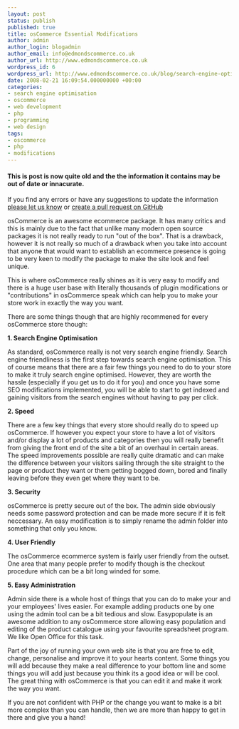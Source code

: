 ```yaml
---
layout: post
status: publish
published: true
title: osCommerce Essential Modifications
author: admin
author_login: blogadmin
author_email: info@edmondscommerce.co.uk
author_url: http://www.edmondscommerce.co.uk
wordpress_id: 6
wordpress_url: http://www.edmondscommerce.co.uk/blog/search-engine-optimisation/oscommerce-essential-modifications/
date: 2008-02-21 16:09:54.000000000 +00:00
categories:
- search engine optimisation
- oscommerce
- web development
- php
- programming
- web design
tags:
- oscommerce
- php
- modifications
---
```

<div class="oldpost"><h4>This is post is now quite old and the the information it contains may be out of date or innacurate.</h4>
<p>
If you find any errors or have any suggestions to update the information <a href="http://edmondscommerce.github.io/contact-us/index.html">please let us know</a>
or <a href="https://github.com/edmondscommerce/edmondscommerce.github.io">create a pull request on GitHub</a>
</p>
</div>
osCommerce is an awesome ecommerce package. It has many critics and this is mainly due to the fact that unlike many modern open source packages it is not really ready to run "out of the box". That is a drawback, however it is not really so much of a drawback when you take into account that anyone that would want to establish an ecommerce presence is going to be very keen to modify the package to make the site look and feel unique.

This is where osCommerce really shines as it is very easy to modify and there is a huge user base with literally thousands of plugin modifications or "contributions" in osCommerce speak which can help you to make your store work in exactly the way you want.

There are some things though that are highly recommened for every osCommerce store though:

<strong>1. Search Engine Optimisation</strong>

As standard, osCommerce really is not very search engine friendly. Search engine friendliness is the first step towards search engine optimisation. This of course means that there are a fair few things you need to do to your store to make it truly search engine optimised. However, they are worth the hassle (especially if you get us to do it for you) and once you have some SEO modifications implemented, you will be able to start to get indexed and gaining visitors from the search engines without having to pay per click.

<strong>2. Speed</strong>

There are a few key things that every store should really do to speed up osCommerce. If however you expect your store to have a lot of visitors and/or display a lot of products and categories then you will really benefit from giving the front end of the site a bit of an overhaul in certain areas. The speed improvements possible are really quite dramatic and can make the difference between your visitors sailing through the site straight to the page or product they want or them getting bogged down, bored and finally leaving before they even get where they want to be.

<strong>3. Security</strong>

osCommerce is pretty secure out of the box. The admin side obviously needs some password protection and can be made more secure if it is felt neccessary. An easy modification is to simply rename the admin folder into something that only you know.

<strong>4. User Friendly</strong>

The osCommerce ecommerce system is fairly user friendly from the outset. One area that many people prefer to modify though is the checkout procedure which can be a bit long winded for some.

<strong>5. Easy Administration</strong>

Admin side there is a whole host of things that you can do to make your and your employees' lives easier. For example adding products one by one using the admin tool can be a bit tedious and slow. Easypopulate is an awesome addition to any osCommerce store allowing easy population and editing of the product catalogue using your favourite spreadsheet program. We like Open Office for this task.

Part of the joy of running your own web site is that you are free to edit, change, personalise and improve it to your hearts content. Some things you will add because they make a real difference to your bottom line and some things you will add just because you think its a good idea or will be cool. The great thing with osCommerce is that you can edit it and make it work the way you want.

If you are not confident with PHP or the change you want to make is a bit more complex than you can handle, then we are more than happy to get in there and give you a hand!
